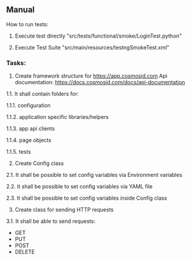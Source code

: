 ## Manual

How to run tests:

1. Execute test directly "src/tests/functional/smoke/LoginTest.python"

2. Execute Test Suite "src/main/resources/testngSmokeTest.xml"

### Tasks:

1. Create framework structure for https://app.cosmosid.com Api documentation: https://docs.cosmosid.com/docs/api-documentation

1.1. It shall contain folders for:

1.1.1. configuration 

1.1.2. application specific libraries/helpers

1.1.3. app api clients

1.1.4. page objects

1.1.5. tests

2. Create Config class

2.1. It shall be possible to set config variables via Environment variables

2.2. It shall be possible to set config variables via YAML file

2.3. It shall be possible to set config variables inside Config class

3. Create class for sending HTTP requests

3.1. It shall be able to send requests:
- GET
- PUT
- POST
- DELETE

